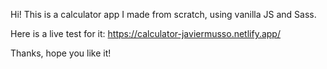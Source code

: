Hi! This is a calculator app I made from scratch, using vanilla JS and Sass.

Here is a live test for it: https://calculator-javiermusso.netlify.app/

Thanks, hope you like it!

